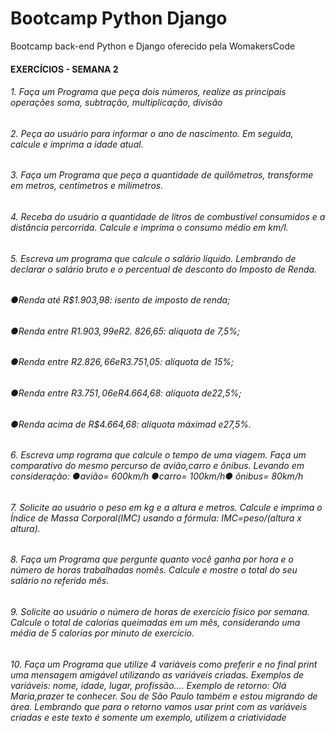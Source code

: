  # Bootcamp Python Django
Bootcamp back-end Python e Django oferecido pela WomakersCode

#### EXERCÍCIOS - SEMANA 2

###### 1. Faça um Programa que peça dois números, realize as principais operações soma, subtração, multiplicação, divisão

###### 2. Peça ao usuário para informar o ano de nascimento. Em seguida, calcule e imprima a idade atual.

###### 3. Faça um Programa que peça a quantidade de quilômetros, transforme em metros, centímetros e milímetros.

###### 4. Receba do usuário a quantidade de litros de combustível consumidos e a distância percorrida. Calcule e imprima o consumo médio em km/l.

###### 5. Escreva um programa que calcule o salário líquido. Lembrando de declarar o salário bruto e o percentual de desconto do Imposto de Renda.
###### ●Renda até R$1.903,98: isento de imposto de renda;
###### ●Renda entre R$1.903,99 e R$2. 826,65: alíquota de 7,5%;
###### ●Renda entre R$2.826,66 e R$3.751,05: alíquota de 15%;
###### ●Renda entre R$3.751,06 e R$4.664,68: alíquota de22,5%;
###### ●Renda acima de R$4.664,68: alíquota máximad e27,5%.

###### 6. Escreva ump rograma que calcule o tempo de uma viagem. Faça um comparativo do mesmo percurso de avião,carro e ônibus. Levando em consideração: ●avião= 600km/h ●carro= 100km/h● ônibus= 80km/h

###### 7. Solicite ao usuário o peso em kg e a altura e metros. Calcule e imprima o Índice de Massa Corporal(IMC) usando a fórmula: IMC=peso/(altura x altura).

###### 8. Faça um Programa que pergunte quanto você ganha por hora e o número de horas trabalhadas nomês. Calcule e mostre o total do seu salário no referido mês.

###### 9. Solicite ao usuário o número de horas de exercício físico por semana. Calcule o total de calorias queimadas em um mês, considerando uma média de 5 calorias por minuto de exercício.

###### 10. Faça um Programa que utilize 4 variáveis como preferir e no final print uma mensagem amigável utilizando as variáveis criadas. Exemplos de variáveis: nome, idade, lugar, profissão.... Exemplo de retorno: Olá Maria,prazer te conhecer. Sou de São Paulo também e estou migrando de área. Lembrando que para o retorno vamos usar print com as variáveis criadas e este texto é somente um exemplo, utilizem a criatividade
